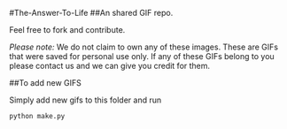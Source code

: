 #The-Answer-To-Life
##An shared GIF repo.

Feel free to fork and contribute.

_Please note:_ We do not claim to own any of these images. These are GIFs that were saved for personal use only. If any of these GIFs belong to you please contact us and we can give you credit for them.

##To add new GIFS

Simply add new gifs to this folder and run

`python make.py`
